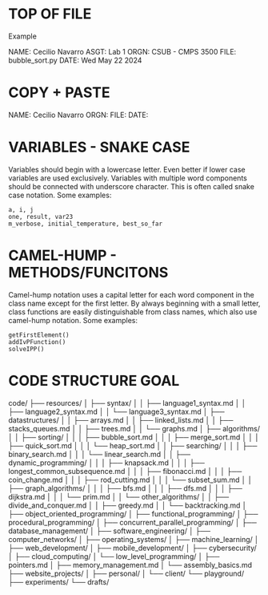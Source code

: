 # TOP OF FILE
Example

NAME: Cecilio Navarro
ASGT: Lab 1
ORGN: CSUB - CMPS 3500
FILE: bubble_sort.py
DATE: Wed May 22 2024

# COPY + PASTE
NAME: Cecilio Navarro
ORGN: 
FILE: 
DATE: 

# VARIABLES - SNAKE CASE
Variables should begin with a lowercase letter. Even better if lower case variables are used exclusively. Variables with multiple word components should be connected with underscore character. This is often called snake case notation. Some examples:

    a, i, j
    one, result, var23
    m_verbose, initial_temperature, best_so_far

# CAMEL-HUMP - METHODS/FUNCITONS
Camel-hump notation uses a capital letter for each word component in the class name except for the first letter. By always beginning with a small letter, class functions are easily distinguishable from class names, which also use camel-hump notation. Some examples:

    getFirstElement()
    addIvPFunction()
    solveIPP()

# CODE STRUCTURE GOAL
code/
├── resources/
│   ├── syntax/
│   │   ├── language1_syntax.md
│   │   ├── language2_syntax.md
│   │   └── language3_syntax.md
│   ├── datastructures/
│   │   ├── arrays.md
│   │   ├── linked_lists.md
│   │   ├── stacks_queues.md
│   │   ├── trees.md
│   │   └── graphs.md
│   ├── algorithms/
│   │   ├── sorting/
│   │   │   ├── bubble_sort.md
│   │   │   ├── merge_sort.md
│   │   │   ├── quick_sort.md
│   │   │   └── heap_sort.md
│   │   ├── searching/
│   │   │   ├── binary_search.md
│   │   │   └── linear_search.md
│   │   ├── dynamic_programming/
│   │   │   ├── knapsack.md
│   │   │   ├── longest_common_subsequence.md
│   │   │   ├── fibonacci.md
│   │   │   ├── coin_change.md
│   │   │   ├── rod_cutting.md
│   │   │   └── subset_sum.md
│   │   ├── graph_algorithms/
│   │   │   ├── bfs.md
│   │   │   ├── dfs.md
│   │   │   ├── dijkstra.md
│   │   │   └── prim.md
│   │   └── other_algorithms/
│   │       ├── divide_and_conquer.md
│   │       ├── greedy.md
│   │       └── backtracking.md
│   ├── object_oriented_programming/
│   ├── functional_programming/
│   ├── procedural_programming/
│   ├── concurrent_parallel_programming/
│   ├── database_management/
│   ├── software_engineering/
│   ├── computer_networks/
│   ├── operating_systems/
│   ├── machine_learning/
│   ├── web_development/
│   ├── mobile_development/
│   ├── cybersecurity/
│   ├── cloud_computing/
│   └── low_level_programming/
│       ├── pointers.md
│       ├── memory_management.md
│       └── assembly_basics.md
├── website_projects/
│   ├── personal/
│   └── client/
└── playground/
    ├── experiments/
    └── drafts/
